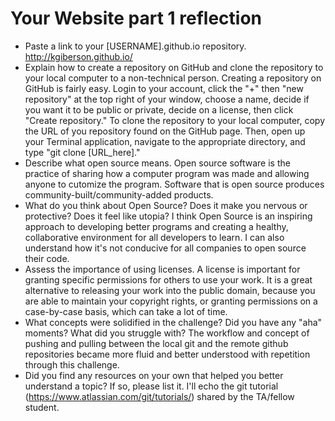 # Your Website part 1 reflection

- Paste a link to your [USERNAME].github.io repository.
  http://kgiberson.github.io/
- Explain how to create a repository on GitHub and clone the repository to your local computer to a non-technical person.
    Creating a repository on GitHub is fairly easy. Login to your account, click the "+" then "new repository" at the top right of your window, choose a name, decide if you want it to be public or private, decide on a license, then click "Create repository."
    To clone the repository to your local computer, copy the URL of you repository found on the GitHub page. Then, open up your Terminal application, navigate to the appropriate directory, and type "git clone [URL_here]."
- Describe what open source means.
    Open source software is the practice of sharing how a computer program was made and allowing anyone to cutomize the program. Software that is open source produces community-built/community-added products.
- What do you think about Open Source? Does it make you nervous or protective? Does it feel like utopia?
    I think Open Source is an inspiring approach to developing better programs and creating a healthy, collaborative environment for all developers to learn. I can also understand how it's not conducive for all companies to open source their code.
- Assess the importance of using licenses.
    A license is important for granting specific permissions for others to use your work. It is a great alternative to releasing your work into the public domain, because you are able to maintain your copyright rights, or granting permissions on a case-by-case basis, which can take a lot of time.
- What concepts were solidified in the challenge? Did you have any "aha" moments? What did you struggle with?
    The workflow and concept of pushing and pulling between the local git  and the remote github repositories became more fluid and better understood with repetition through this challenge.
- Did you find any resources on your own that helped you better understand a topic? If so, please list it.
    I'll echo the git tutorial (https://www.atlassian.com/git/tutorials/) shared by the TA/fellow student.